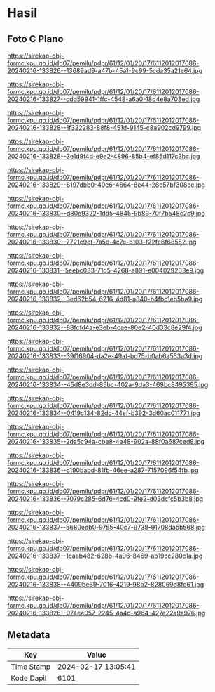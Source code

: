 # Hasil

## Foto C Plano

https://sirekap-obj-formc.kpu.go.id/db07/pemilu/pdpr/61/12/01/20/17/6112012017086-20240216-133826--13689ad9-a47b-45a1-9c99-5cda35a21e64.jpg

https://sirekap-obj-formc.kpu.go.id/db07/pemilu/pdpr/61/12/01/20/17/6112012017086-20240216-133827--cdd59941-1ffc-4548-a6a0-18d4e8a703ed.jpg

https://sirekap-obj-formc.kpu.go.id/db07/pemilu/pdpr/61/12/01/20/17/6112012017086-20240216-133828--1f322283-88f8-451d-9145-c8a902cd9799.jpg

https://sirekap-obj-formc.kpu.go.id/db07/pemilu/pdpr/61/12/01/20/17/6112012017086-20240216-133828--3e1d9f4d-e9e2-4896-85b4-ef85d117c3bc.jpg

https://sirekap-obj-formc.kpu.go.id/db07/pemilu/pdpr/61/12/01/20/17/6112012017086-20240216-133829--6197dbb0-40e6-4664-8e44-28c57bf308ce.jpg

https://sirekap-obj-formc.kpu.go.id/db07/pemilu/pdpr/61/12/01/20/17/6112012017086-20240216-133830--d80e9322-1dd5-4845-9b89-70f7b548c2c9.jpg

https://sirekap-obj-formc.kpu.go.id/db07/pemilu/pdpr/61/12/01/20/17/6112012017086-20240216-133830--7721c9df-7a5e-4c7e-b103-f22fe6f68552.jpg

https://sirekap-obj-formc.kpu.go.id/db07/pemilu/pdpr/61/12/01/20/17/6112012017086-20240216-133831--5eebc033-71d5-4268-a891-e004029203e9.jpg

https://sirekap-obj-formc.kpu.go.id/db07/pemilu/pdpr/61/12/01/20/17/6112012017086-20240216-133832--3ed62b54-6216-4d81-a840-b4fbc1eb5ba9.jpg

https://sirekap-obj-formc.kpu.go.id/db07/pemilu/pdpr/61/12/01/20/17/6112012017086-20240216-133832--88fcfd4a-e3eb-4cae-80e2-40d33c8e29f4.jpg

https://sirekap-obj-formc.kpu.go.id/db07/pemilu/pdpr/61/12/01/20/17/6112012017086-20240216-133833--39f16904-da2e-49af-bd75-b0ab6a553a3d.jpg

https://sirekap-obj-formc.kpu.go.id/db07/pemilu/pdpr/61/12/01/20/17/6112012017086-20240216-133834--45d8e3dd-85bc-402a-9da3-469bc8495395.jpg

https://sirekap-obj-formc.kpu.go.id/db07/pemilu/pdpr/61/12/01/20/17/6112012017086-20240216-133834--0419c134-82dc-44ef-b392-3d60ac011771.jpg

https://sirekap-obj-formc.kpu.go.id/db07/pemilu/pdpr/61/12/01/20/17/6112012017086-20240216-133835--2da5c94a-cbe8-4e48-902a-88f0a687ced8.jpg

https://sirekap-obj-formc.kpu.go.id/db07/pemilu/pdpr/61/12/01/20/17/6112012017086-20240216-133836--c190babd-81fb-46ee-a287-7157096f54fb.jpg

https://sirekap-obj-formc.kpu.go.id/db07/pemilu/pdpr/61/12/01/20/17/6112012017086-20240216-133836--7079c285-6d76-4cd0-9fe2-d03dcfc5b3b8.jpg

https://sirekap-obj-formc.kpu.go.id/db07/pemilu/pdpr/61/12/01/20/17/6112012017086-20240216-133837--5680edb0-9755-40c7-9738-91708dabb568.jpg

https://sirekap-obj-formc.kpu.go.id/db07/pemilu/pdpr/61/12/01/20/17/6112012017086-20240216-133837--1caab482-628b-4a96-8469-ab19cc280c1a.jpg

https://sirekap-obj-formc.kpu.go.id/db07/pemilu/pdpr/61/12/01/20/17/6112012017086-20240216-133838--4409be69-7016-4219-98b2-828069d8fd61.jpg

https://sirekap-obj-formc.kpu.go.id/db07/pemilu/pdpr/61/12/01/20/17/6112012017086-20240216-133826--074ee057-2245-4a4d-a964-427e22a9a976.jpg


## Metadata

| Key        | Value               |
| ---------- | ------------------- |
| Time Stamp | 2024-02-17 13:05:41 |
| Kode Dapil | 6101                |



